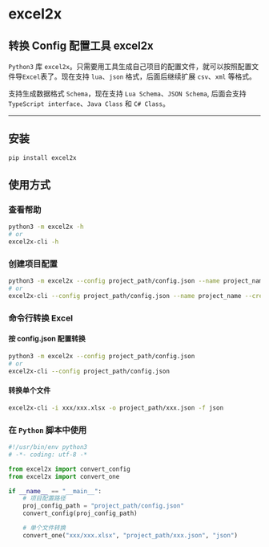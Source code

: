 # excel2x

## 转换 Config 配置工具 excel2x

`Python3` 库 `excel2x`。只需要用工具生成自己项目的配置文件，就可以按照配置文件导`Excel`表了。现在支持 `lua`、`json` 格式，后面后继续扩展 `csv`、`xml` 等格式。

支持生成数据格式 `Schema`，现在支持 `Lua Schema`、`JSON Schema`, 后面会支持 `TypeScript interface`、`Java Class` 和 `C# Class`。

---

## 安装

```bash
pip install excel2x
```

## 使用方式

### 查看帮助

```bash
python3 -m excel2x -h
# or
excel2x-cli -h
```

### 创建项目配置

```bash
python3 -m excel2x --config project_path/config.json --name project_name --create
# or
excel2x-cli --config project_path/config.json --name project_name --create
```

### 命令行转换 Excel

#### 按 config.json 配置转换

```bash
python3 -m excel2x --config project_path/config.json
# or
excel2x-cli --config project_path/config.json
```

#### 转换单个文件

```bash
excel2x-cli -i xxx/xxx.xlsx -o project_path/xxx.json -f json
```

### 在 `Python` 脚本中使用

```python
#!/usr/bin/env python3
# -*- coding: utf-8 -*

from excel2x import convert_config
from excel2x import convert_one

if __name__ == "__main__":
    # 项目配置路径
    proj_config_path = "project_path/config.json"
    convert_config(proj_config_path)

    # 单个文件转换
    convert_one("xxx/xxx.xlsx", "project_path/xxx.json", "json")

```
